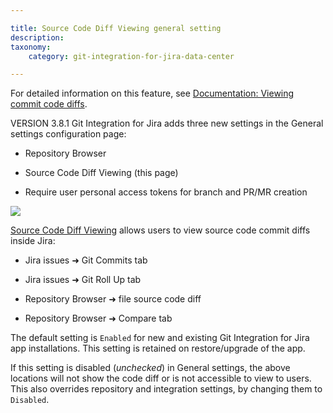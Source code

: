 ```yaml
---

title: Source Code Diff Viewing general setting
description:
taxonomy:
    category: git-integration-for-jira-data-center

---
```

For detailed information on this feature, see [Documentation: Viewing commit code diffs](/git-integration-for-jira-self-managed/viewing-commit-code-diffs-gij-self-managed).

VERSION 3.8.1 Git Integration for Jira adds three new settings in the General settings configuration page:

*   Repository Browser

*   Source Code Diff Viewing (this page)

*   Require user personal access tokens for branch and PR/MR creation


![](https://bigbrassband.atlassian.net/wiki/download/thumbnails/1947140173/gitserver-gencfg-code-diff.png?version=1&modificationDate=1631802604022&cacheVersion=1&api=v2&width=442&height=90)

[Source Code Diff Viewing](/git-integration-for-jira-self-managed/source-code-diff-viewing-general-setting-gij-self-managed) allows users to view source code commit diffs inside Jira:

*   Jira issues ➜ Git Commits tab

*   Jira issues ➜ Git Roll Up tab

*   Repository Browser ➜ file source code diff

*   Repository Browser ➜ Compare tab



The default setting is `Enabled` for new and existing Git Integration for Jira app installations. This setting is retained on restore/upgrade of the app.

If this setting is disabled (_unchecked_) in General settings, the above locations will not show the code diff or is not accessible to view to users. This also overrides repository and integration settings, by changing them to `Disabled`.

